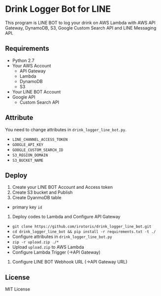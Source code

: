 # Drink Logger Bot for LINE
This program is LINE BOT to log your drink on AWS Lambda with AWS API Gateway, DynamoDB, S3, Google Custom Search API and LINE Messaging API.

## Requirements
* Python 2.7
* Your AWS Account
  * API Gateway
  * Lambda
  * DynamoDB
  * S3
* Your LINE BOT Account
* Google API
  * Custom Search API

## Attribute
You need to change attributes in `drink_logger_line_bot.py`.
* `LINE_CHANNEL_ACCESS_TOKEN`
* `GOOGLE_API_KEY`
* `GOOGLE_CUSTOM_SEARCH_ID`
* `S3_REGION_DOMAIN`
* `S3_BUCKET_NAME`

## Deploy
1. Create your LINE BOT Account and Access token
1. Create S3 bucket and Publish
1. Create DyanmoDB table
  * primary key `id`
1. Deploy codes to Lambda and Configure API Gateway
  * `git clone https://github.com/irotoris/drink_logger_line_bot.git`
  * `cd drink_logger_line_bot && pip install -r requirements.txt -t ./`
  * Configure attributes in `drink_logger_line_bot.py`
  * `zip -r upload.zip ./*`
  * Upload `upload.zip` to AWS Lambda
  * Configure Lambda Trigger (->API Gateway)
1. Configure LINE BOT Webhook URL (->API Gateway URL)

## License
MIT License
